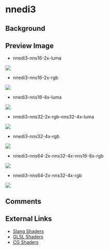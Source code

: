 # nnedi3

## Background

## Preview Image

* nnedi3-nns16-2x-luma

![](../image/shader/nnedi3/nnedi3-nns16-2x-luma.png)

* nnedi3-nns16-2x-rgb

![](../image/shader/nnedi3/nnedi3-nns16-2x-rgb.png)

* nnedi3-nns16-4x-luma

![](../image/shader/nnedi3/nnedi3-nns16-4x-luma.png)

* nnedi3-nns32-2x-rgb-nns32-4x-luma

![](../image/shader/nnedi3/nnedi3-nns32-2x-rgb-nns32-4x-luma.png)

* nnedi3-nns32-4x-rgb

![](../image/shader/nnedi3/nnedi3-nns32-4x-rgb.png)

* nnedi3-nns64-2x-nns32-4x-nns16-8x-rgb

![](../image/shader/nnedi3/nnedi3-nns64-2x-nns32-4x-nns16-8x-rgb.png)

* nnedi3-nns64-2x-nns32-4x-rgb

![](../image/shader/nnedi3/nnedi3-nns64-2x-nns32-4x-rgb.png)


## Comments

## External Links

* [Slang Shaders](https://github.com/libretro/slang-shaders)
* [GLSL Shaders](https://github.com/libretro/glsl-shaders)
* [CG Shaders](https://github.com/libretro/common-shaders)

